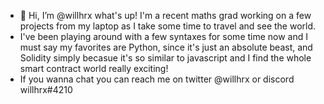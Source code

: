 - 👋 Hi, I’m @willhrx what's up! I'm a recent maths grad working on a few projects from my laptop as I take some time to travel and see the world.
- I've been playing around with a few syntaxes for some time now and I must say my favorites are Python, since it's just an absolute beast, and Solidity simply becasue it's so similar to javascript and I find the whole smart contract world really exciting!
- If you wanna chat you can reach me on twitter @willhrx or discord willhrx#4210 

